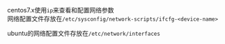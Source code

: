 centos7.x使用`ip`来查看和配置网络参数  
网络配置文件存放在`/etc/sysconfig/network-scripts/ifcfg-<device-name>`  

ubuntu的网络配置文件存放在`/etc/network/interfaces`